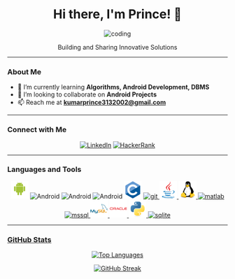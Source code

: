 <h1 align="center">Hi there, I'm Prince! 👋</h1>

<p align="center">
  <img src="https://media.giphy.com/media/RbDKaczqWovIugyJmW/giphy.gif?cid=ecf05e47t9bhvg044u883lef7lsefyy3bnr8csfjdj5496w0&ep=v1_gifs_search&rid=giphy.gif&ct=g&ep=v1_gifs_search&rid=giphy.gif&ct=g" width="400" alt="coding">
</p>

<p align="center">Building and Sharing Innovative Solutions</p>

---

### About Me

- 🌱 I’m currently learning **Algorithms, Android Development, DBMS**
- 👯 I’m looking to collaborate on **Android Projects**
- 📫 Reach me at **kumarprince3132002@gmail.com**

---

### Connect with Me

<p align="center">
  <a href="https://linkedin.com/in/princekumar" target="_blank"><img src="https://raw.githubusercontent.com/rahuldkjain/github-profile-readme-generator/master/src/images/icons/Social/linked-in-alt.svg" alt="LinkedIn" height="30" width="40" /></a>
  <a href="https://www.hackerrank.com/prince_kumar007" target="_blank"><img src="https://raw.githubusercontent.com/rahuldkjain/github-profile-readme-generator/master/src/images/icons/Social/hackerrank.svg" alt="HackerRank" height="30" width="40" /></a>
</p>

---

### Languages and Tools

<p align="center">
  <img src="https://raw.githubusercontent.com/devicons/devicon/master/icons/android/android-original-wordmark.svg" alt="Android" width="40" height="40"/>
  <img src="https://seeklogo.com/images/F/firebase-logo-402F407EE0-seeklogo.com.png" alt="Android" width="40" height="40"/>
   <img src="https://www.testautomatisierung.org/wp-content/uploads/postman-300x183.jpg" alt="Android" width="40" height="40"/>
  <img src="https://pluralsight.imgix.net/paths/path-icons/c-plus-plus-93c7ddd5cc.png" alt="Android" width="40" height="40"/>
 <img src="https://raw.githubusercontent.com/devicons/devicon/master/icons/c/c-original.svg" alt="c" width="40" height="40"/> </a> <a href="https://www.w3schools.com/cpp/" target="_blank" rel="noreferrer"> <img src="https://www.vectorlogo.zone/logos/git-scm/git-scm-icon.svg" alt="git" width="40" height="40"/> </a> <a href="https://www.java.com" target="_blank" rel="noreferrer"> <img src="https://raw.githubusercontent.com/devicons/devicon/master/icons/java/java-original.svg" alt="java" width="40" height="40"/> </a> <a href="https://www.linux.org/" target="_blank" rel="noreferrer"> <img src="https://raw.githubusercontent.com/devicons/devicon/master/icons/linux/linux-original.svg" alt="linux" width="40" height="40"/> </a> <a href="https://www.mathworks.com/" target="_blank" rel="noreferrer"> <img src="https://upload.wikimedia.org/wikipedia/commons/2/21/Matlab_Logo.png" alt="matlab" width="40" height="40"/> </a> <a href="https://www.microsoft.com/en-us/sql-server" target="_blank" rel="noreferrer"> <img src="https://www.svgrepo.com/show/303229/microsoft-sql-server-logo.svg" alt="mssql" width="40" height="40"/> </a> <a href="https://www.mysql.com/" target="_blank" rel="noreferrer"> <img src="https://raw.githubusercontent.com/devicons/devicon/master/icons/mysql/mysql-original-wordmark.svg" alt="mysql" width="40" height="40"/> </a> <a href="https://www.oracle.com/" target="_blank" rel="noreferrer"> <img src="https://raw.githubusercontent.com/devicons/devicon/master/icons/oracle/oracle-original.svg" alt="oracle" width="40" height="40"/> </a> <a href="https://www.python.org" target="_blank" rel="noreferrer"> <img src="https://raw.githubusercontent.com/devicons/devicon/master/icons/python/python-original.svg" alt="python" width="40" height="40"/> </a> <a href="https://www.sqlite.org/" target="_blank" rel="noreferrer"> <img src="https://www.vectorlogo.zone/logos/sqlite/sqlite-icon.svg" alt="sqlite" width="40" height="40"/> 
</p>

---

### GitHub Stats

<p align="center">
  <img src="https://github-readme-stats.vercel.app/api/top-langs/?username=princekumar2025&layout=compact" alt="Top Languages">
</p>

<p align="center">
  <img src="https://github-readme-streak-stats.herokuapp.com/?user=princekumar2025" alt="GitHub Streak">
</p>
